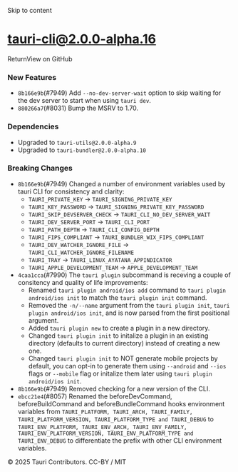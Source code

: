 Skip to content
# tauri-cli@2.0.0-alpha.16
ReturnView on GitHub
### New Features
  * `8b166e9b`(#7949) Add `--no-dev-server-wait` option to skip waiting for the dev server to start when using `tauri dev`.
  * `880266a7`(#8031) Bump the MSRV to 1.70.


### Dependencies
  * Upgraded to `tauri-utils@2.0.0-alpha.9`
  * Upgraded to `tauri-bundler@2.0.0-alpha.10`


### Breaking Changes
  * `8b166e9b`(#7949) Changed a number of environment variables used by tauri CLI for consistency and clarity:
    * `TAURI_PRIVATE_KEY` -> `TAURI_SIGNING_PRIVATE_KEY`
    * `TAURI_KEY_PASSWORD` -> `TAURI_SIGNING_PRIVATE_KEY_PASSWORD`
    * `TAURI_SKIP_DEVSERVER_CHECK` -> `TAURI_CLI_NO_DEV_SERVER_WAIT`
    * `TAURI_DEV_SERVER_PORT` -> `TAURI_CLI_PORT`
    * `TAURI_PATH_DEPTH` -> `TAURI_CLI_CONFIG_DEPTH`
    * `TAURI_FIPS_COMPLIANT` -> `TAURI_BUNDLER_WIX_FIPS_COMPLIANT`
    * `TAURI_DEV_WATCHER_IGNORE_FILE` -> `TAURI_CLI_WATCHER_IGNORE_FILENAME`
    * `TAURI_TRAY` -> `TAURI_LINUX_AYATANA_APPINDICATOR`
    * `TAURI_APPLE_DEVELOPMENT_TEAM` -> `APPLE_DEVELOPMENT_TEAM`
  * `4caa1cca`(#7990) The `tauri plugin` subcommand is receving a couple of consitency and quality of life improvements:
    * Renamed `tauri plugin android/ios add` command to `tauri plugin android/ios init` to match the `tauri plugin init` command.
    * Removed the `-n/--name` argument from the `tauri plugin init`, `tauri plugin android/ios init`, and is now parsed from the first positional argument.
    * Added `tauri plugin new` to create a plugin in a new directory.
    * Changed `tauri plugin init` to initalize a plugin in an existing directory (defaults to current directory) instead of creating a new one.
    * Changed `tauri plugin init` to NOT generate mobile projects by default, you can opt-in to generate them using `--android` and `--ios` flags or `--mobile` flag or initalize them later using `tauri plugin android/ios init`.
  * `8b166e9b`(#7949) Removed checking for a new version of the CLI.
  * `ebcc21e4`(#8057) Renamed the beforeDevCommand, beforeBuildCommand and beforeBundleCommand hooks environment variables from `TAURI_PLATFORM, TAURI_ARCH, TAURI_FAMILY, TAURI_PLATFORM_VERSION, TAURI_PLATFORM_TYPE and TAURI_DEBUG` to `TAURI_ENV_PLATFORM, TAURI_ENV_ARCH, TAURI_ENV_FAMILY, TAURI_ENV_PLATFORM_VERSION, TAURI_ENV_PLATFORM_TYPE and TAURI_ENV_DEBUG` to differentiate the prefix with other CLI environment variables.


© 2025 Tauri Contributors. CC-BY / MIT
